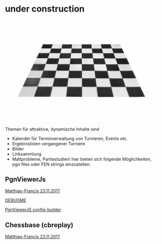 # under construction
![Image of empty board](brett.jpg)


Themen für attraktive, dynamische Inhalte sind
- Kalender für Terminverwaltung von Turnieren, Events etc.
- Ergebnislisten vergangener Turniere
- Bilder
- Linksammlung
- Mattprobleme, Partiestudien! hier bieten sich folgende Möglichkeiten, pgn files oder FEN strings einzustellen:

## PgnViewerJs
[Matthias-Francis 23.11.2017](pgnvjs095/examples/mf.html)


[DEBUGME](pgnvjs095/examples/aronian.html)

[PgnViewerJS config-builder](http://mliebelt.github.io/PgnViewerJS/docu/example/config.html)



## Chessbase (cbreplay)
[Matthias-Francis 23.11.2017](start.html)




